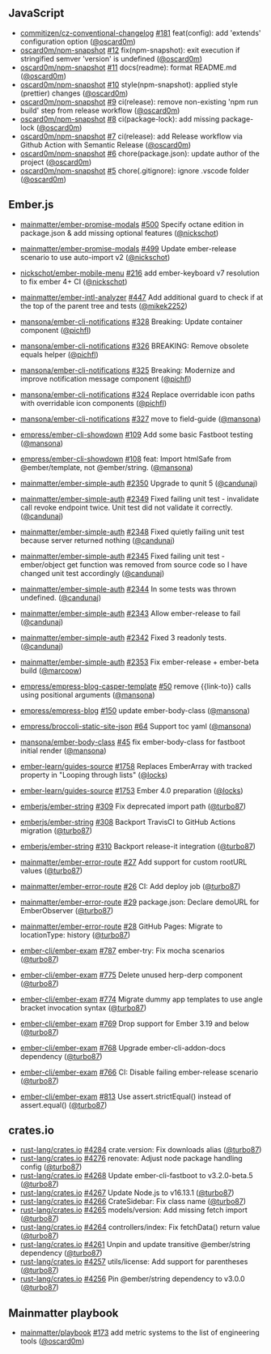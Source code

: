## JavaScript

- [commitizen/cz-conventional-changelog] [#181](https://github.com/commitizen/cz-conventional-changelog/pull/181) feat(config): add 'extends' configuration option ([@oscard0m])
- [oscard0m/npm-snapshot] [#12](https://github.com/oscard0m/npm-snapshot/pull/12) fix(npm-snapshot): exit execution if stringified semver 'version' is undefined ([@oscard0m])
- [oscard0m/npm-snapshot] [#11](https://github.com/oscard0m/npm-snapshot/pull/11) docs(readme): format README.md ([@oscard0m])
- [oscard0m/npm-snapshot] [#10](https://github.com/oscard0m/npm-snapshot/pull/10) style(npm-snapshot): applied style (prettier) changes ([@oscard0m])
- [oscard0m/npm-snapshot] [#9](https://github.com/oscard0m/npm-snapshot/pull/9) ci(release): remove non-existing 'npm run build' step from release workflow ([@oscard0m])
- [oscard0m/npm-snapshot] [#8](https://github.com/oscard0m/npm-snapshot/pull/8) ci(package-lock): add missing package-lock ([@oscard0m])
- [oscard0m/npm-snapshot] [#7](https://github.com/oscard0m/npm-snapshot/pull/7) ci(release): add Release workflow via Github Action with Semantic Release ([@oscard0m])
- [oscard0m/npm-snapshot] [#6](https://github.com/oscard0m/npm-snapshot/pull/6) chore(package.json): update author of the project ([@oscard0m])
- [oscard0m/npm-snapshot] [#5](https://github.com/oscard0m/npm-snapshot/pull/5) chore(.gitignore): ignore .vscode folder ([@oscard0m])

## Ember.js

- [mainmatter/ember-promise-modals] [#500](https://github.com/mainmatter/ember-promise-modals/pull/500) Specify octane edition in package.json & add missing optional features ([@nickschot])
- [mainmatter/ember-promise-modals] [#499](https://github.com/mainmatter/ember-promise-modals/pull/499) Update ember-release scenario to use auto-import v2 ([@nickschot])

- [nickschot/ember-mobile-menu] [#216](https://github.com/nickschot/ember-mobile-menu/pull/216) add ember-keyboard v7 resolution to fix ember 4+ CI ([@nickschot])

- [mainmatter/ember-intl-analyzer] [#447](https://github.com/mainmatter/ember-intl-analyzer/pull/447) Add additional guard to check if at the top of the parent tree and tests ([@mikek2252])

- [mansona/ember-cli-notifications] [#328](https://github.com/mansona/ember-cli-notifications/pull/328) Breaking: Update container component ([@pichfl])
- [mansona/ember-cli-notifications] [#326](https://github.com/mansona/ember-cli-notifications/pull/326) BREAKING: Remove obsolete equals helper ([@pichfl])
- [mansona/ember-cli-notifications] [#325](https://github.com/mansona/ember-cli-notifications/pull/325) Breaking: Modernize and improve notification message component ([@pichfl])
- [mansona/ember-cli-notifications] [#324](https://github.com/mansona/ember-cli-notifications/pull/324) Replace overridable icon paths with overridable icon components ([@pichfl])
- [mansona/ember-cli-notifications] [#327](https://github.com/mansona/ember-cli-notifications/pull/327) move to field-guide ([@mansona])

- [empress/ember-cli-showdown] [#109](https://github.com/empress/ember-cli-showdown/pull/109) Add some basic Fastboot testing ([@mansona])
- [empress/ember-cli-showdown] [#108](https://github.com/empress/ember-cli-showdown/pull/108) feat: Import htmlSafe from @ember/template, not @ember/string. ([@mansona])

- [mainmatter/ember-simple-auth] [#2350](https://github.com/mainmatter/ember-simple-auth/pull/2350) Upgrade to qunit 5 ([@candunaj])
- [mainmatter/ember-simple-auth] [#2349](https://github.com/mainmatter/ember-simple-auth/pull/2349) Fixed failing unit test - invalidate call revoke endpoint twice. Unit test did not validate it correctly. ([@candunaj])
- [mainmatter/ember-simple-auth] [#2348](https://github.com/mainmatter/ember-simple-auth/pull/2348) Fixed quietly failing unit test because server returned nothing ([@candunaj])
- [mainmatter/ember-simple-auth] [#2345](https://github.com/mainmatter/ember-simple-auth/pull/2345) Fixed failing unit test - ember/object get function was removed from source code so I have changed unit test accordingly ([@candunaj])
- [mainmatter/ember-simple-auth] [#2344](https://github.com/mainmatter/ember-simple-auth/pull/2344) In some tests was thrown undefined. ([@candunaj])
- [mainmatter/ember-simple-auth] [#2343](https://github.com/mainmatter/ember-simple-auth/pull/2343) Allow ember-release to fail ([@candunaj])
- [mainmatter/ember-simple-auth] [#2342](https://github.com/mainmatter/ember-simple-auth/pull/2342) Fixed 3 readonly tests. ([@candunaj])
- [mainmatter/ember-simple-auth] [#2353](https://github.com/mainmatter/ember-simple-auth/pull/2353) Fix ember-release + ember-beta build ([@marcoow])

- [empress/empress-blog-casper-template] [#50](https://github.com/empress/empress-blog-casper-template/pull/50) remove {{link-to}} calls using positional arguments ([@mansona])
- [empress/empress-blog] [#150](https://github.com/empress/empress-blog/pull/150) update ember-body-class ([@mansona])
- [empress/broccoli-static-site-json] [#64](https://github.com/empress/broccoli-static-site-json/pull/64) Support toc yaml ([@mansona])

- [mansona/ember-body-class] [#45](https://github.com/mansona/ember-body-class/pull/45) fix ember-body-class for fastboot initial render ([@mansona])

- [ember-learn/guides-source] [#1758](https://github.com/ember-learn/guides-source/pull/1758) Replaces EmberArray with tracked property in "Looping through lists" ([@locks])
- [ember-learn/guides-source] [#1753](https://github.com/ember-learn/guides-source/pull/1753) Ember 4.0 preparation ([@locks])

- [emberjs/ember-string] [#309](https://github.com/emberjs/ember-string/pull/309) Fix deprecated import path ([@turbo87])
- [emberjs/ember-string] [#308](https://github.com/emberjs/ember-string/pull/308) Backport TravisCI to GitHub Actions migration ([@turbo87])
- [emberjs/ember-string] [#310](https://github.com/emberjs/ember-string/pull/310) Backport release-it integration ([@turbo87])

- [mainmatter/ember-error-route] [#27](https://github.com/mainmatter/ember-error-route/pull/27) Add support for custom rootURL values ([@turbo87])
- [mainmatter/ember-error-route] [#26](https://github.com/mainmatter/ember-error-route/pull/26) CI: Add deploy job ([@turbo87])
- [mainmatter/ember-error-route] [#29](https://github.com/mainmatter/ember-error-route/pull/29) package.json: Declare demoURL for EmberObserver ([@turbo87])
- [mainmatter/ember-error-route] [#28](https://github.com/mainmatter/ember-error-route/pull/29) GitHub Pages: Migrate to locationType: history ([@turbo87])

- [ember-cli/ember-exam] [#787](https://github.com/ember-cli/ember-exam/pull/787) ember-try: Fix mocha scenarios ([@turbo87])
- [ember-cli/ember-exam] [#775](https://github.com/ember-cli/ember-exam/pull/775) Delete unused herp-derp component ([@turbo87])
- [ember-cli/ember-exam] [#774](https://github.com/ember-cli/ember-exam/pull/774) Migrate dummy app templates to use angle bracket invocation syntax ([@turbo87])
- [ember-cli/ember-exam] [#769](https://github.com/ember-cli/ember-exam/pull/769) Drop support for Ember 3.19 and below ([@turbo87])
- [ember-cli/ember-exam] [#768](https://github.com/ember-cli/ember-exam/pull/768) Upgrade ember-cli-addon-docs dependency ([@turbo87])
- [ember-cli/ember-exam] [#766](https://github.com/ember-cli/ember-exam/pull/766) CI: Disable failing ember-release scenario ([@turbo87])
- [ember-cli/ember-exam] [#813](https://github.com/ember-cli/ember-exam/pull/813) Use assert.strictEqual() instead of assert.equal() ([@turbo87])

## crates.io

- [rust-lang/crates.io] [#4284](https://github.com/rust-lang/crates.io/pull/4284) crate.version: Fix downloads alias ([@turbo87])
- [rust-lang/crates.io] [#4276](https://github.com/rust-lang/crates.io/pull/4276) renovate: Adjust node package handling config ([@turbo87])
- [rust-lang/crates.io] [#4268](https://github.com/rust-lang/crates.io/pull/4268) Update ember-cli-fastboot to v3.2.0-beta.5 ([@turbo87])
- [rust-lang/crates.io] [#4267](https://github.com/rust-lang/crates.io/pull/4267) Update Node.js to v16.13.1 ([@turbo87])
- [rust-lang/crates.io] [#4266](https://github.com/rust-lang/crates.io/pull/4266) CrateSidebar: Fix class name ([@turbo87])
- [rust-lang/crates.io] [#4265](https://github.com/rust-lang/crates.io/pull/4265) models/version: Add missing fetch import ([@turbo87])
- [rust-lang/crates.io] [#4264](https://github.com/rust-lang/crates.io/pull/4264) controllers/index: Fix fetchData() return value ([@turbo87])
- [rust-lang/crates.io] [#4261](https://github.com/rust-lang/crates.io/pull/4261) Unpin and update transitive @ember/string dependency ([@turbo87])
- [rust-lang/crates.io] [#4257](https://github.com/rust-lang/crates.io/pull/4257) utils/license: Add support for parentheses ([@turbo87])
- [rust-lang/crates.io] [#4256](https://github.com/rust-lang/crates.io/pull/4256) Pin @ember/string dependency to v3.0.0 ([@turbo87])

## Mainmatter playbook

- [mainmatter/playbook] [#173](https://github.com/mainmatter/playbook/pull/173) add metric systems to the list of engineering tools ([@oscard0m])

[rust-lang/crates.io]: https://github.com/rust-lang/crates.io/
[ember-cli/ember-cli]: https://github.com/ember-cli/ember-cli/
[mainmatter/ember-simple-auth]: https://github.com/mainmatter/ember-simple-auth/
[mainmatter/playbook]: https://github.com/mainmatter/playbook/
[ember-cli/ember-exam]: https://github.com/ember-cli/ember-exam/
[mainmatter/ember-error-route]: https://github.com/mainmatter/ember-error-route/
[emberjs/ember-string]: https://github.com/emberjs/ember-string/
[ember-learn/guides-source]: https://github.com/ember-learn/guides-source/
[mansona/ember-body-class]: https://github.com/mansona/ember-body-class/
[empress/broccoli-static-site-json]: https://github.com/empress/broccoli-static-site-json/
[empress/empress-blog]: https://github.com/empress/empress-blog/
[empress/empress-blog-casper-template]: https://github.com/empress/empress-blog-casper-template/
[empress/ember-cli-showdown]: https://github.com/empress/ember-cli-showdown
[mansona/ember-cli-notifications]: https://github.com/mansona/ember-cli-notifications
[mainmatter/ember-intl-analyzer]: https://github.com/mainmatter/ember-intl-analyzer
[nickschot/ember-mobile-menu]: https://github.com/nickschot/ember-mobile-menu
[mainmatter/ember-promise-modals]: https://github.com/mainmatter/ember-promise-modals
[oscard0m/npm-snapshot]: https://github.com/oscard0m/npm-snapshot
[commitizen/cz-conventional-changelog]: https://github.com/commitizen/cz-conventional-changelog
[mansona/chris.manson.ie]: https://github.com/mansona/chris.manson.ie
[@turbo87]: https://github.com/Turbo87/
[@pichfl]: https://github.com/pichfl/
[@mansona]: https://github.com/mansona/
[@mikek2252]: https://github.com/Mikek2252/
[@candunaj]: https://github.com/Candunaj/
[@locks]: https://github.com/locks/
[@marcoow]: https://github.com/marcoow/
[@nickschot]: https://github.com/nickschot
[@bobrimperator]: https://github.com/BobrImperator/
[@oscard0m]: https://github.com/oscard0m/
[contact]: https://mainmatter.com/contact/
